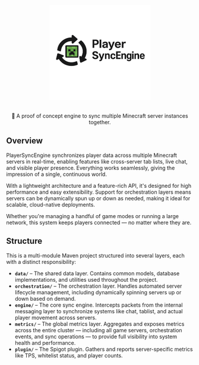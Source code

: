 <div align=center>
    <img src="./logo.png" width="272" height="256">
    <br /><br />
    <p>🔄 A proof of concept engine to sync multiple Minecraft server instances together.</p>
</div>

## Overview

PlayerSyncEngine synchronizes player data across multiple Minecraft servers in real-time, enabling features like cross-server tab lists, live chat, and visible player presence. Everything works seamlessly, giving the impression of a single, continuous world.

With a lightweight architecture and a feature-rich API, it's designed for high performance and easy extensibility. Support for orchestration layers means servers can be dynamically spun up or down as needed, making it ideal for scalable, cloud-native deployments.

Whether you're managing a handful of game modes or running a large network, this system keeps players connected — no matter where they are.

## Structure

This is a multi-module Maven project structured into several layers, each with a distinct responsibility:

- **`data/`** – The shared data layer. Contains common models, database implementations, and utilities used throughout the project.
- **`orchestration/`** – The orchestration layer. Handles automated server lifecycle management, including dynamically spinning servers up or down based on demand.
- **`engine/`** – The core sync engine. Intercepts packets from the internal messaging layer to synchronize systems like chat, tablist, and actual player movement across servers.
- **`metrics/`** – The global metrics layer. Aggregates and exposes metrics across the entire cluster — including all game servers, orchestration events, and sync operations — to provide full visibility into system health and performance.
- **`plugin/`** – The Spigot plugin. Gathers and reports server-specific metrics like TPS, whitelist status, and player counts.

